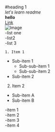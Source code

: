 #heading 1  
_let's learn readme_  
**hello**  
[Link](https://www.apple.com/in/shop/buy-mac/macbook-air)  
![Image](http://www.modernthrill.com/wp-content/uploads/2015/06/Mangoes.jpg)  
-list one  
  -list2  
    -list 3  

    1. Item 1
   - Sub-item 1
     - Sub-sub-item 1
     - Sub-sub-item 2
   - Sub-item 2
  2. Item 2
   - Sub-item A
   - Sub-item B


-item 1  
-item 2  
  -item 3  
  -item 4  

